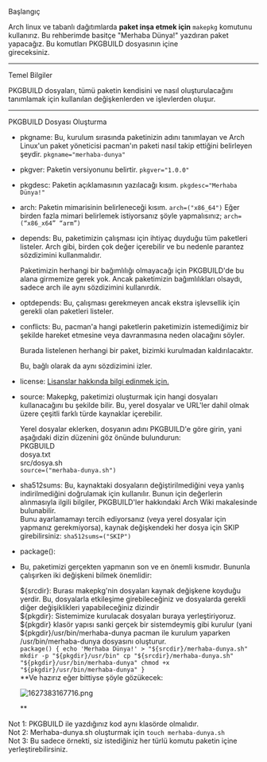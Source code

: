 Başlangıç  

Arch linux ve tabanlı dağıtımlarda **paket inşa etmek için** `makepkg` komutunu kullanırız. Bu rehberimde basitçe "Merhaba Dünya!" yazdıran paket yapacağız. Bu komutları PKGBUILD dosyasının içine  
gireceksiniz.  
  

---

Temel Bilgiler  

PKGBUILD dosyaları, tümü paketin kendisini ve nasıl oluşturulacağını tanımlamak için kullanılan değişkenlerden ve işlevlerden oluşur.  

---

  
PKGBUILD Dosyası Oluşturma  

- pkgname: Bu, kurulum sırasında paketinizin adını tanımlayan ve Arch Linux'un paket yöneticisi pacman'ın paketi nasıl takip ettiğini belirleyen şeydir. `pkgname="merhaba-dunya"`
- pkgver: Paketin versiyonunu belirtir. `pkgver="1.0.0"`
- pkgdesc: Paketin açıklamasının yazılacağı kısım. `pkgdesc="Merhaba Dünya!"`
- arch: Paketin mimarisinin belirleneceği kısım. `arch=("x86_64")` Eğer birden fazla mimari belirlemek istiyorsanız şöyle yapmalısınız; `arch=(“x86_x64” “arm”)`
- depends: Bu, paketimizin çalışması için ihtiyaç duyduğu tüm paketleri listeler. Arch gibi, birden çok değer içerebilir ve bu nedenle parantez sözdizimini kullanmalıdır.  
      
    Paketimizin herhangi bir bağımlılığı olmayacağı için PKGBUILD'de bu alana girmemize gerek yok. Ancak paketimizin bağımlılıkları olsaydı, sadece arch ile aynı sözdizimini kullanırdık.  
      
    
- optdepends: Bu, çalışması gerekmeyen ancak ekstra işlevsellik için gerekli olan paketleri listeler.
- conflicts: Bu, pacman'a hangi paketlerin paketimizin istemediğimiz bir şekilde hareket etmesine veya davranmasına neden olacağını söyler.  
      
    Burada listelenen herhangi bir paket, bizimki kurulmadan kaldırılacaktır.  
      
    Bu, bağlı olarak da aynı sözdizimini izler.
- license: [Lisanslar hakkında bilgi edinmek için.](https://forum.shiftdelete.net/yonlendirme?to=aHR0cHM6Ly93aWtpLmFyY2hsaW51eC5vcmcvdGl0bGUvUEtHQlVJTEQjbGljZW5zZQ==)
- source: Makepkg, paketimizi oluşturmak için hangi dosyaları kullanacağını bu şekilde bilir. Bu, yerel dosyalar ve URL'ler dahil olmak üzere çeşitli farklı türde kaynaklar içerebilir.  
      
    Yerel dosyalar eklerken, dosyanın adını PKGBUILD'e göre girin, yani aşağıdaki dizin düzenini göz önünde bulundurun:  
    PKGBUILD  
    dosya.txt  
    src/dosya.sh  
    `source=("merhaba-dunya.sh")`
- sha512sums: Bu, kaynaktaki dosyaların değiştirilmediğini veya yanlış indirilmediğini doğrulamak için kullanılır. Bunun için değerlerin alınmasıyla ilgili bilgiler, PKGBUILD'ler hakkındaki Arch Wiki makalesinde bulunabilir.  
    Bunu ayarlamamayı tercih ediyorsanız (veya yerel dosyalar için yapmanız gerekmiyorsa), kaynak değişkendeki her dosya için SKIP girebilirsiniz: `sha512sums=("SKIP")`
- package():
- Bu, paketimizi gerçekten yapmanın son ve en önemli kısmıdır. Bununla çalışırken iki değişkeni bilmek önemlidir:  
      
    ${srcdir}: Burası makepkg'nin dosyaları kaynak değişkene koyduğu yerdir. Bu, dosyalarla etkileşime girebileceğiniz ve dosyalarda gerekli diğer değişiklikleri yapabileceğiniz dizindir  
    ${pkgdir}: Sistemimize kurulacak dosyaları buraya yerleştiriyoruz.  
    ${pkgdir} klasör yapısı sanki gerçek bir sistemdeymiş gibi kurulur (yani ${pkgdir}/usr/bin/merhaba-dunya pacman ile kurulum yaparken /usr/bin/merhaba-dunya dosyasını oluşturur.  
    `package() { echo 'Merhaba Dünya!' > "${srcdir}/merhaba-dunya.sh" mkdir -p "${pkgdir}/usr/bin" cp "${srcdir}/merhaba-dunya.sh" "${pkgdir}/usr/bin/merhaba-dunya" chmod +x "${pkgdir}/usr/bin/merhaba-dunya" }`  
    **Ve hazırız eğer bittiyse şöyle gözükecek:  
    
    ![1627383167716.png](https://forum.shiftdelete.net/ekler/1627383167716-png.160120/ "1627383167716.png")
    
    **

Not 1: PKGBUILD ile yazdığınız kod aynı klasörde olmalıdır.  
Not 2: Merhaba-dunya.sh oluşturmak için `touch merhaba-dunya.sh`  
Not 3: Bu sadece örnekti, siz istediğiniz her türlü komutu paketin içine yerleştirebilirsiniz.